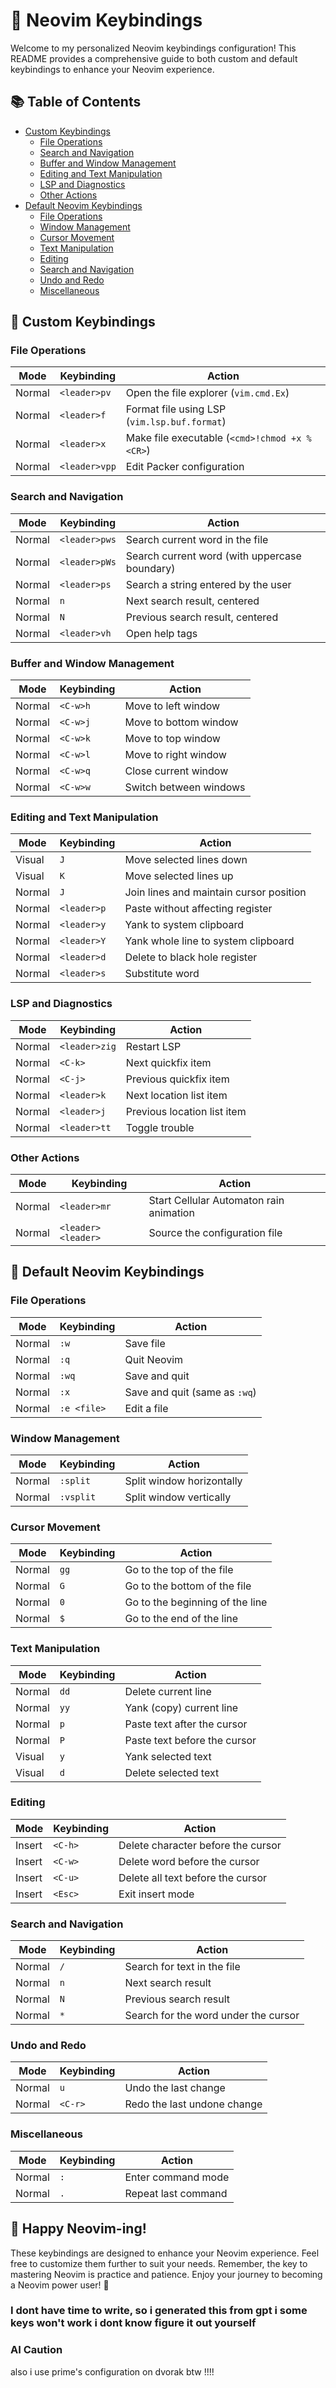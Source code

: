 # 🚀 Neovim Keybindings

Welcome to my personalized Neovim keybindings configuration! This README provides a comprehensive guide to both custom and default keybindings to enhance your Neovim experience.

## 📚 Table of Contents

- [Custom Keybindings](#custom-keybindings)
  - [File Operations](#file-operations)
  - [Search and Navigation](#search-and-navigation)
  - [Buffer and Window Management](#buffer-and-window-management)
  - [Editing and Text Manipulation](#editing-and-text-manipulation)
  - [LSP and Diagnostics](#lsp-and-diagnostics)
  - [Other Actions](#other-actions)
- [Default Neovim Keybindings](#default-neovim-keybindings)
  - [File Operations](#file-operations-1)
  - [Window Management](#window-management)
  - [Cursor Movement](#cursor-movement)
  - [Text Manipulation](#text-manipulation)
  - [Editing](#editing)
  - [Search and Navigation](#search-and-navigation-1)
  - [Undo and Redo](#undo-and-redo)
  - [Miscellaneous](#miscellaneous)

## 🎨 Custom Keybindings

### File Operations

| Mode   | Keybinding | Action                                           |
|--------|------------|--------------------------------------------------|
| Normal | `<leader>pv` | Open the file explorer (`vim.cmd.Ex`)            |
| Normal | `<leader>f`  | Format file using LSP (`vim.lsp.buf.format`)     |
| Normal | `<leader>x`  | Make file executable (`<cmd>!chmod +x %<CR>`)    |
| Normal | `<leader>vpp`| Edit Packer configuration                        |

### Search and Navigation

| Mode   | Keybinding | Action                                           |
|--------|------------|--------------------------------------------------|
| Normal | `<leader>pws` | Search current word in the file                 |
| Normal | `<leader>pWs` | Search current word (with uppercase boundary)   |
| Normal | `<leader>ps`  | Search a string entered by the user             |
| Normal | `n`           | Next search result, centered                    |
| Normal | `N`           | Previous search result, centered                |
| Normal | `<leader>vh`  | Open help tags                                  |

### Buffer and Window Management

| Mode   | Keybinding | Action                                           |
|--------|------------|--------------------------------------------------|
| Normal | `<C-w>h`   | Move to left window                              |
| Normal | `<C-w>j`   | Move to bottom window                            |
| Normal | `<C-w>k`   | Move to top window                               |
| Normal | `<C-w>l`   | Move to right window                             |
| Normal | `<C-w>q`   | Close current window                             |
| Normal | `<C-w>w`   | Switch between windows                           |

### Editing and Text Manipulation

| Mode   | Keybinding | Action                                           |
|--------|------------|--------------------------------------------------|
| Visual | `J`        | Move selected lines down                         |
| Visual | `K`        | Move selected lines up                           |
| Normal | `J`        | Join lines and maintain cursor position          |
| Normal | `<leader>p`| Paste without affecting register                 |
| Normal | `<leader>y`| Yank to system clipboard                         |
| Normal | `<leader>Y`| Yank whole line to system clipboard              |
| Normal | `<leader>d`| Delete to black hole register                    |
| Normal | `<leader>s`| Substitute word                                  |

### LSP and Diagnostics

| Mode   | Keybinding | Action                                           |
|--------|------------|--------------------------------------------------|
| Normal | `<leader>zig` | Restart LSP                                   |
| Normal | `<C-k>`    | Next quickfix item                               |
| Normal | `<C-j>`    | Previous quickfix item                           |
| Normal | `<leader>k`| Next location list item                          |
| Normal | `<leader>j`| Previous location list item                      |
| Normal | `<leader>tt` | Toggle trouble                                 |

### Other Actions

| Mode   | Keybinding | Action                                           |
|--------|------------|--------------------------------------------------|
| Normal | `<leader>mr` | Start Cellular Automaton rain animation        |
| Normal | `<leader><leader>` | Source the configuration file            |

## 🔧 Default Neovim Keybindings

### File Operations

| Mode   | Keybinding | Action                                           |
|--------|------------|--------------------------------------------------|
| Normal | `:w`       | Save file                                        |
| Normal | `:q`       | Quit Neovim                                      |
| Normal | `:wq`      | Save and quit                                    |
| Normal | `:x`       | Save and quit (same as `:wq`)                    |
| Normal | `:e <file>`| Edit a file                                      |

### Window Management

| Mode   | Keybinding | Action                                           |
|--------|------------|--------------------------------------------------|
| Normal | `:split`   | Split window horizontally                        |
| Normal | `:vsplit`  | Split window vertically                          |

### Cursor Movement

| Mode   | Keybinding | Action                                           |
|--------|------------|--------------------------------------------------|
| Normal | `gg`       | Go to the top of the file                        |
| Normal | `G`        | Go to the bottom of the file                     |
| Normal | `0`        | Go to the beginning of the line                  |
| Normal | `$`        | Go to the end of the line                        |

### Text Manipulation

| Mode   | Keybinding | Action                                           |
|--------|------------|--------------------------------------------------|
| Normal | `dd`       | Delete current line                              |
| Normal | `yy`       | Yank (copy) current line                         |
| Normal | `p`        | Paste text after the cursor                      |
| Normal | `P`        | Paste text before the cursor                     |
| Visual | `y`        | Yank selected text                               |
| Visual | `d`        | Delete selected text                             |

### Editing

| Mode   | Keybinding | Action                                           |
|--------|------------|--------------------------------------------------|
| Insert | `<C-h>`    | Delete character before the cursor               |
| Insert | `<C-w>`    | Delete word before the cursor                    |
| Insert | `<C-u>`    | Delete all text before the cursor                |
| Insert | `<Esc>`    | Exit insert mode                                 |

### Search and Navigation

| Mode   | Keybinding | Action                                           |
|--------|------------|--------------------------------------------------|
| Normal | `/`        | Search for text in the file                      |
| Normal | `n`        | Next search result                               |
| Normal | `N`        | Previous search result                           |
| Normal | `*`        | Search for the word under the cursor             |

### Undo and Redo

| Mode   | Keybinding | Action                                           |
|--------|------------|--------------------------------------------------|
| Normal | `u`        | Undo the last change                             |
| Normal | `<C-r>`    | Redo the last undone change                      |

### Miscellaneous

| Mode   | Keybinding | Action                                           |
|--------|------------|--------------------------------------------------|
| Normal | `:`        | Enter command mode                               |
| Normal | `.`        | Repeat last command                              |

## 🎉 Happy Neovim-ing!

These keybindings are designed to enhance your Neovim experience. Feel free to customize them further to suit your needs. Remember, the key to mastering Neovim is practice and patience. Enjoy your journey to becoming a Neovim power user! 🚀

### I dont have time to write, so i generated this from gpt i some keys won't work i dont know figure it out yourself ###
### AI Caution ###

also i use prime's configuration on dvorak btw !!!!
